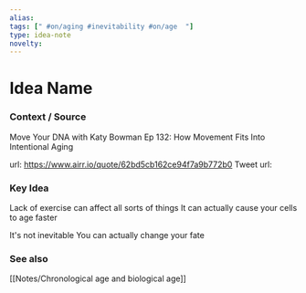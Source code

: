 ```yaml
---
alias: 
tags: [" #on/aging #inevitability #on/age  "]
type: idea-note
novelty: 
---
```

# Idea Name

### Context / Source
Move Your DNA with Katy Bowman
Ep 132: How Movement Fits Into Intentional Aging

url: https://www.airr.io/quote/62bd5cb162ce94f7a9b772b0
Tweet url: 

### Key Idea

Lack of exercise can affect all sorts of things
It can actually cause your cells to age faster

It's not inevitable
You can actually change your fate

### See also
[[Notes/Chronological age and biological age]]
